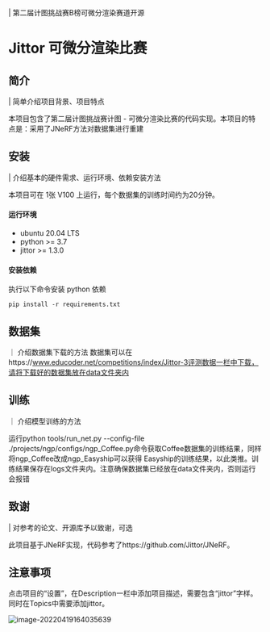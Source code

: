 | 第二届计图挑战赛B榜可微分渲染赛道开源

# Jittor 可微分渲染比赛 

## 简介
| 简单介绍项目背景、项目特点

本项目包含了第二届计图挑战赛计图 - 可微分渲染比赛的代码实现。本项目的特点是：采用了JNeRF方法对数据集进行重建

## 安装 
| 介绍基本的硬件需求、运行环境、依赖安装方法

本项目可在 1张 V100 上运行，每个数据集的训练时间约为20分钟。

#### 运行环境
- ubuntu 20.04 LTS
- python >= 3.7
- jittor >= 1.3.0

#### 安装依赖
执行以下命令安装 python 依赖
```
pip install -r requirements.txt
```
## 数据集
｜ 介绍数据集下载的方法
数据集可以在https://www.educoder.net/competitions/index/Jittor-3评测数据一栏中下载，请将下载好的数据集放在data文件夹内

## 训练
｜ 介绍模型训练的方法

运行python tools/run_net.py --config-file ./projects/ngp/configs/ngp_Coffee.py命令获取Coffee数据集的训练结果，同样将ngp_Coffee改成ngp_Easyship可以获得
Easyship的训练结果，以此类推。训练结果保存在logs文件夹内。注意确保数据集已经放在data文件夹内，否则运行会报错




## 致谢
| 对参考的论文、开源库予以致谢，可选

此项目基于JNeRF实现，代码参考了https://github.com/Jittor/JNeRF。

## 注意事项

点击项目的“设置”，在Description一栏中添加项目描述，需要包含“jittor”字样。同时在Topics中需要添加jittor。

![image-20220419164035639](https://s3.bmp.ovh/imgs/2022/04/19/6a3aa627eab5f159.png)
